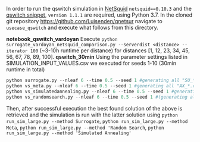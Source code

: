 In order to run the qswitch simulation in [NetSquid](https://netsquid.org) `netsquid==0.10.3` and the [qswitch snippet](https://github.com/Luisenden/netsquid-qswitch), `version 1.1.1` are required, using Python 3.7. In the cloned git repository https://github.com/Luisenden/qnetsur navigate to `usecase_qswitch` and execute what follows from this directory.

**notebook_qswitch_vardoyan**
Execute `python surrogate_vardoyan_netsquid_comparison.py --serverdist <distance> --iterator 100` (~3-10h runtime per distance) for distances [1, 12, 23, 34, 45, 56, 67, 78, 89, 100].
**qswitch_30min**
Using the parameter settings listed in SIMULATION_INPUT_VALUES.csv we executed for seeds 1-10 (30min runtime in total)

```python
python surrogate.py --nleaf 6 --time 0.5 --seed 1 #generating all "SU_*.csv" files
python vs_meta.py --nleaf 6 --time 0.5 --seed 1 #generating all "AX_*.csv" files
python vs_simulatedannealing.py --nleaf 6 --time 0.5 --seed 1 #generating all "SA_*.csv" files
python vs_randomsearch.py --nleaf 6 --time 0.5 --seed 1 #(generating all "RS_*.csv" files.
``` 

Then, after successful execution the best found solution of the above is retrieved and the simulation is run with the latter solution using
`python run_sim_large.py --method Surrogate`, `python run_sim_large.py --method Meta`, `python run_sim_large.py --method 'Random Search`, `python run_sim_large.py --method 'Simulated Annealing'`